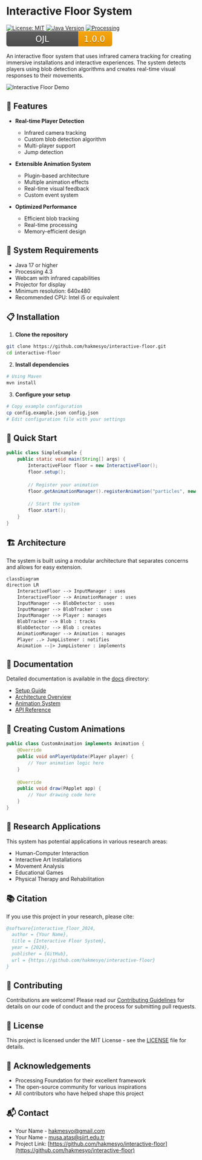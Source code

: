 # Interactive Floor System

[![License: MIT](https://img.shields.io/badge/License-MIT-yellow.svg)](https://opensource.org/licenses/MIT)
[![Java Version](https://img.shields.io/badge/Java-17-orange.svg)](https://www.oracle.com/java/technologies/javase/jdk17-archive-downloads.html)
[![Processing](https://img.shields.io/badge/Processing-4.3-blue.svg)](https://processing.org/)
[![Open Jazari Library](https://github.com/hakmesyo/OJL/blob/master/ojl_orange.svg)](https://github.com/hakmesyo/OJL.git)

An interactive floor system that uses infrared camera tracking for creating immersive installations and interactive experiences. The system detects players using blob detection algorithms and creates real-time visual responses to their movements.

![Interactive Floor Demo](assets/demo.gif)

## 🌟 Features

- **Real-time Player Detection**
  - Infrared camera tracking
  - Custom blob detection algorithm
  - Multi-player support
  - Jump detection

- **Extensible Animation System**
  - Plugin-based architecture
  - Multiple animation effects
  - Real-time visual feedback
  - Custom event system

- **Optimized Performance**
  - Efficient blob tracking
  - Real-time processing
  - Memory-efficient design

## 🔧 System Requirements

- Java 17 or higher
- Processing 4.3
- Webcam with infrared capabilities
- Projector for display
- Minimum resolution: 640x480
- Recommended CPU: Intel i5 or equivalent

## 📋 Installation

1. **Clone the repository**
```bash
git clone https://github.com/hakmesyo/interactive-floor.git
cd interactive-floor
```

2. **Install dependencies**
```bash
# Using Maven
mvn install
```

3. **Configure your setup**
```bash
# Copy example configuration
cp config.example.json config.json
# Edit configuration file with your settings
```

## 🚀 Quick Start

```java
public class SimpleExample {
    public static void main(String[] args) {
        InteractiveFloor floor = new InteractiveFloor();
        floor.setup();
        
        // Register your animation
        floor.getAnimationManager().registerAnimation("particles", new ParticleAnimation());
        
        // Start the system
        floor.start();
    }
}
```

## 🏗 Architecture

The system is built using a modular architecture that separates concerns and allows for easy extension.

```mermaid
classDiagram
direction LR
    InteractiveFloor --> InputManager : uses
    InteractiveFloor --> AnimationManager : uses
    InputManager --> BlobDetector : uses
    InputManager --> BlobTracker : uses
    InputManager --> Player : manages
    BlobTracker --> Blob : tracks
    BlobDetector --> Blob : creates
    AnimationManager --> Animation : manages
    Player ..> JumpListener : notifies
    Animation --|> JumpListener : implements
```

## 📖 Documentation

Detailed documentation is available in the [docs](docs/) directory:
- [Setup Guide](docs/setup.md)
- [Architecture Overview](docs/architecture.md)
- [Animation System](docs/animations.md)
- [API Reference](docs/api.md)

## 🎨 Creating Custom Animations

```java
public class CustomAnimation implements Animation {
    @Override
    public void onPlayerUpdate(Player player) {
        // Your animation logic here
    }
    
    @Override
    public void draw(PApplet app) {
        // Your drawing code here
    }
}
```

## 🔬 Research Applications

This system has potential applications in various research areas:
- Human-Computer Interaction
- Interactive Art Installations
- Movement Analysis
- Educational Games
- Physical Therapy and Rehabilitation

## 📚 Citation

If you use this project in your research, please cite:

```bibtex
@software{interactive_floor_2024,
  author = {Your Name},
  title = {Interactive Floor System},
  year = {2024},
  publisher = {GitHub},
  url = {https://github.com/hakmesyo/interactive-floor}
}
```

## 🤝 Contributing

Contributions are welcome! Please read our [Contributing Guidelines](CONTRIBUTING.md) for details on our code of conduct and the process for submitting pull requests.

## 📄 License

This project is licensed under the MIT License - see the [LICENSE](LICENSE) file for details.

## 🙏 Acknowledgements

- Processing Foundation for their excellent framework
- The open-source community for various inspirations
- All contributors who have helped shape this project

## 📬 Contact

- Your Name - [hakmesyo@gmail.com](mailto:hakmesyo@gmail.com)
- Your Name - [musa.atas@siirt.edu.tr](mailto:musa.atas@siirt.edu.tr)
- Project Link: [https://github.com/hakmesyo/interactive-floor](https://github.com/hakmesyo/interactive-floor)